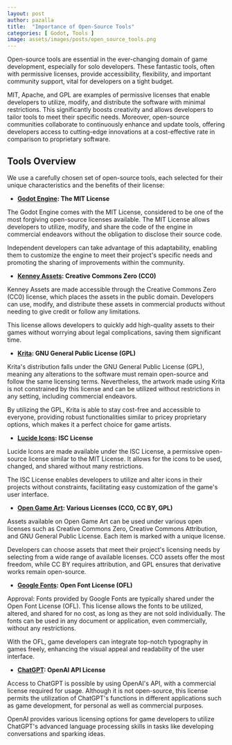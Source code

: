 ```yaml
---
layout: post
author: pazalla
title:  "Importance of Open-Source Tools"
categories: [ Godot, Tools ]
image: assets/images/posts/open_source_tools.png
---
```

Open-source tools are essential in the ever-changing domain of game development, especially for solo developers. These fantastic tools, often with permissive licenses, provide accessibility, flexibility, and important community support, vital for developers on a tight budget.

MIT, Apache, and GPL are examples of permissive licenses that enable developers to utilize, modify, and distribute the software with minimal restrictions. This significantly boosts creativity and allows developers to tailor tools to meet their specific needs. Moreover, open-source communities collaborate to continuously enhance and update tools, offering developers access to cutting-edge innovations at a cost-effective rate in comparison to proprietary software.

## Tools Overview

We use a carefully chosen set of open-source tools, each selected for their unique characteristics and the benefits of their license:

- **[Godot Engine](https://godotengine.org/): The MIT License**

The Godot Engine comes with the MIT License, considered to be one of the most forgiving open-source licenses available. The MIT License allows developers to utilize, modify, and share the code of the engine in commercial endeavors without the obligation to disclose their source code.

Independent developers can take advantage of this adaptability, enabling them to customize the engine to meet their project's specific needs and promoting the sharing of improvements within the community.

- **[Kenney Assets](https://kenney.nl): Creative Commons Zero (CC0)**

Kenney Assets are made accessible through the Creative Commons Zero (CC0) license, which places the assets in the public domain. Developers can use, modify, and distribute these assets in commercial products without needing to give credit or follow any limitations.

This license allows developers to quickly add high-quality assets to their games without worrying about legal complications, saving them significant time.

- **[Krita](https://krita.org/): GNU General Public License (GPL)**

Krita's distribution falls under the GNU General Public License (GPL), meaning any alterations to the software must remain open-source and follow the same licensing terms. Nevertheless, the artwork made using Krita is not constrained by this license and can be utilized without restrictions in any setting, including commercial endeavors.

By utilizing the GPL, Krita is able to stay cost-free and accessible to everyone, providing robust functionalities similar to pricey proprietary options, which makes it a perfect choice for game artists.

- **[Lucide Icons](https://lucide.dev): ISC License**

Lucide Icons are made available under the ISC License, a permissive open-source license similar to the MIT License. It allows for the icons to be used, changed, and shared without many restrictions.

The ISC License enables developers to utilize and alter icons in their projects without constraints, facilitating easy customization of the game's user interface.

- **[Open Game Art](https://opengameart.org): Various Licenses (CC0, CC BY, GPL)**

Assets available on Open Game Art can be used under various open licenses such as Creative Commons Zero, Creative Commons Attribution, and GNU General Public License. Each item is marked with a unique license.

Developers can choose assets that meet their project's licensing needs by selecting from a wide range of available licenses. CC0 assets offer the most freedom, while CC BY requires attribution, and GPL ensures that derivative works remain open-source.

- **[Google Fonts](https://fonts.google.com/): Open Font License (OFL)**

Approval: Fonts provided by Google Fonts are typically shared under the Open Font License (OFL). This license allows the fonts to be utilized, altered, and shared for no cost, as long as they are not sold individually. The fonts can be used in any document or application, even commercially, without any restrictions.

With the OFL, game developers can integrate top-notch typography in games freely, enhancing the visual appeal and readability of the user interface.

- **[ChatGPT](https://openai.com/): OpenAI API License**

Access to ChatGPT is possible by using OpenAI's API, with a commercial license required for usage. Although it is not open-source, this license permits the utilization of ChatGPT's functions in different applications such as game development, for personal as well as commercial purposes.

OpenAI provides various licensing options for game developers to utilize ChatGPT's advanced language processing skills in tasks like developing conversations and sparking ideas.